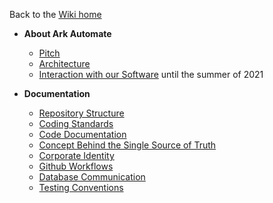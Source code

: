Back to the [Wiki home](https://github.com/bptlab/ark_automate/wiki)

  - **About Ark Automate**
    - [Pitch](https://github.com/bptlab/ark_automate/wiki/Vision-for-Ark-automate#Pitch)
    - [Architecture](https://github.com/bptlab/ark_automate/wiki/Vision-for-Ark-automate#current-architecture)
    - [Interaction with our Software](https://github.com/bptlab/ark_automate/wiki/Vision-for-Ark-automate#using-ark-automate) until the summer of 2021

- **Documentation**
    - [Repository Structure](https://github.com/bptlab/ark_automate/wiki/Documentation-Folder-structure)
    - [Coding Standards](https://github.com/bptlab/ark_automate/wiki/Coding-standards)
    - [Code Documentation](https://bptlab.github.io/ark_automate/)
    - [Concept Behind the Single Source of Truth](https://github.com/bptlab/ark_automate/wiki/Documentation-single-source-of-truth)
    - [Corporate Identity](https://github.com/bptlab/ark_automate/wiki/Documentation-Corporate-Identity)
    - [Github Workflows](https://github.com/bptlab/ark_automate/wiki/Github-Workflows)
    - [Database Communication](https://github.com/bptlab/ark_automate/wiki/Database-and-Communication)
    - [Testing Conventions](https://github.com/bptlab/ark_automate/wiki/Testing-Conventions)
